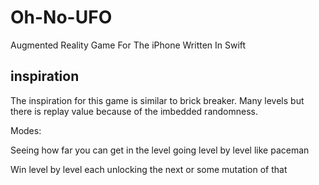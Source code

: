 # Oh-No-UFO
Augmented Reality Game For The iPhone Written In Swift


## inspiration

The inspiration for this game is similar to brick breaker. Many levels but there is replay value because of the imbedded randomness.

Modes:

Seeing how far you can get in the level going level by level like paceman

Win level by level each unlocking the next or some mutation of that
